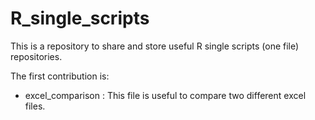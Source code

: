 # R_single_scripts
This is a repository to share and store useful R single scripts (one file) repositories. 

The first  contribution is:
 * excel_comparison : This file is useful to compare two different excel files. 
 
